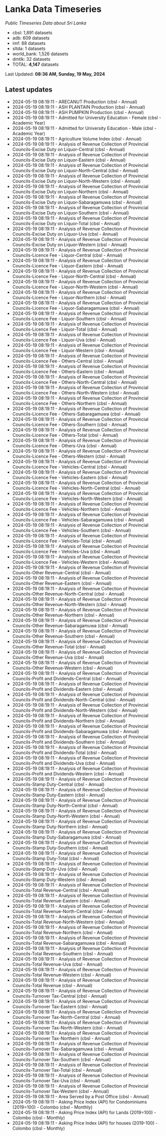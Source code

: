 # Lanka Data Timeseries
*Public Timeseries Data about Sri Lanka*

* cbsl: 1,891 datasets
* adb: 609 datasets
* imf: 88 datasets
* sltda: 1 datasets
* world_bank: 1,526 datasets
* dmtlk: 32 datasets
* TOTAL: **4,147** datasets

Last Updated: **08:36 AM, Sunday, 19 May, 2024**

## Latest updates

* 2024-05-19 08:19:11 - ARECANUT Production (cbsl - Annual)
* 2024-05-19 08:19:11 - ASH PLANTAIN Production (cbsl - Annual)
* 2024-05-19 08:19:11 - ASH PUMPKIN Production (cbsl - Annual)
* 2024-05-19 08:19:11 - Admitted for University Education - Female (cbsl - Academic Year)
* 2024-05-19 08:19:11 - Admitted for University Education - Male (cbsl - Academic Year)
* 2024-05-19 08:19:11 - Agriculture Volume Index (cbsl - Annual)
* 2024-05-19 08:19:11 - Analysis of Revenue Collection of Provincial Councils-Excise Duty on Liquor-Central (cbsl - Annual)
* 2024-05-19 08:19:11 - Analysis of Revenue Collection of Provincial Councils-Excise Duty on Liquor-Eastern (cbsl - Annual)
* 2024-05-19 08:19:11 - Analysis of Revenue Collection of Provincial Councils-Excise Duty on Liquor-North-Central (cbsl - Annual)
* 2024-05-19 08:19:11 - Analysis of Revenue Collection of Provincial Councils-Excise Duty on Liquor-North-Western (cbsl - Annual)
* 2024-05-19 08:19:11 - Analysis of Revenue Collection of Provincial Councils-Excise Duty on Liquor-Northern (cbsl - Annual)
* 2024-05-19 08:19:11 - Analysis of Revenue Collection of Provincial Councils-Excise Duty on Liquor-Sabaragamuwa (cbsl - Annual)
* 2024-05-19 08:19:11 - Analysis of Revenue Collection of Provincial Councils-Excise Duty on Liquor-Southern (cbsl - Annual)
* 2024-05-19 08:19:11 - Analysis of Revenue Collection of Provincial Councils-Excise Duty on Liquor-Total (cbsl - Annual)
* 2024-05-19 08:19:11 - Analysis of Revenue Collection of Provincial Councils-Excise Duty on Liquor-Uva (cbsl - Annual)
* 2024-05-19 08:19:11 - Analysis of Revenue Collection of Provincial Councils-Excise Duty on Liquor-Western (cbsl - Annual)
* 2024-05-19 08:19:11 - Analysis of Revenue Collection of Provincial Councils-Licence Fee - Liquor-Central (cbsl - Annual)
* 2024-05-19 08:19:11 - Analysis of Revenue Collection of Provincial Councils-Licence Fee - Liquor-Eastern (cbsl - Annual)
* 2024-05-19 08:19:11 - Analysis of Revenue Collection of Provincial Councils-Licence Fee - Liquor-North-Central (cbsl - Annual)
* 2024-05-19 08:19:11 - Analysis of Revenue Collection of Provincial Councils-Licence Fee - Liquor-North-Western (cbsl - Annual)
* 2024-05-19 08:19:11 - Analysis of Revenue Collection of Provincial Councils-Licence Fee - Liquor-Northern (cbsl - Annual)
* 2024-05-19 08:19:11 - Analysis of Revenue Collection of Provincial Councils-Licence Fee - Liquor-Sabaragamuwa (cbsl - Annual)
* 2024-05-19 08:19:11 - Analysis of Revenue Collection of Provincial Councils-Licence Fee - Liquor-Southern (cbsl - Annual)
* 2024-05-19 08:19:11 - Analysis of Revenue Collection of Provincial Councils-Licence Fee - Liquor-Total (cbsl - Annual)
* 2024-05-19 08:19:11 - Analysis of Revenue Collection of Provincial Councils-Licence Fee - Liquor-Uva (cbsl - Annual)
* 2024-05-19 08:19:11 - Analysis of Revenue Collection of Provincial Councils-Licence Fee - Liquor-Western (cbsl - Annual)
* 2024-05-19 08:19:11 - Analysis of Revenue Collection of Provincial Councils-Licence Fee - Others-Central (cbsl - Annual)
* 2024-05-19 08:19:11 - Analysis of Revenue Collection of Provincial Councils-Licence Fee - Others-Eastern (cbsl - Annual)
* 2024-05-19 08:19:11 - Analysis of Revenue Collection of Provincial Councils-Licence Fee - Others-North-Central (cbsl - Annual)
* 2024-05-19 08:19:11 - Analysis of Revenue Collection of Provincial Councils-Licence Fee - Others-North-Western (cbsl - Annual)
* 2024-05-19 08:19:11 - Analysis of Revenue Collection of Provincial Councils-Licence Fee - Others-Northern (cbsl - Annual)
* 2024-05-19 08:19:11 - Analysis of Revenue Collection of Provincial Councils-Licence Fee - Others-Sabaragamuwa (cbsl - Annual)
* 2024-05-19 08:19:11 - Analysis of Revenue Collection of Provincial Councils-Licence Fee - Others-Southern (cbsl - Annual)
* 2024-05-19 08:19:11 - Analysis of Revenue Collection of Provincial Councils-Licence Fee - Others-Total (cbsl - Annual)
* 2024-05-19 08:19:11 - Analysis of Revenue Collection of Provincial Councils-Licence Fee - Others-Uva (cbsl - Annual)
* 2024-05-19 08:19:11 - Analysis of Revenue Collection of Provincial Councils-Licence Fee - Others-Western (cbsl - Annual)
* 2024-05-19 08:19:11 - Analysis of Revenue Collection of Provincial Councils-Licence Fee - Vehicles-Central (cbsl - Annual)
* 2024-05-19 08:19:11 - Analysis of Revenue Collection of Provincial Councils-Licence Fee - Vehicles-Eastern (cbsl - Annual)
* 2024-05-19 08:19:11 - Analysis of Revenue Collection of Provincial Councils-Licence Fee - Vehicles-North-Central (cbsl - Annual)
* 2024-05-19 08:19:11 - Analysis of Revenue Collection of Provincial Councils-Licence Fee - Vehicles-North-Western (cbsl - Annual)
* 2024-05-19 08:19:11 - Analysis of Revenue Collection of Provincial Councils-Licence Fee - Vehicles-Northern (cbsl - Annual)
* 2024-05-19 08:19:11 - Analysis of Revenue Collection of Provincial Councils-Licence Fee - Vehicles-Sabaragamuwa (cbsl - Annual)
* 2024-05-19 08:19:11 - Analysis of Revenue Collection of Provincial Councils-Licence Fee - Vehicles-Southern (cbsl - Annual)
* 2024-05-19 08:19:11 - Analysis of Revenue Collection of Provincial Councils-Licence Fee - Vehicles-Total (cbsl - Annual)
* 2024-05-19 08:19:11 - Analysis of Revenue Collection of Provincial Councils-Licence Fee - Vehicles-Uva (cbsl - Annual)
* 2024-05-19 08:19:11 - Analysis of Revenue Collection of Provincial Councils-Licence Fee - Vehicles-Western (cbsl - Annual)
* 2024-05-19 08:19:11 - Analysis of Revenue Collection of Provincial Councils-Other Revenue-Central (cbsl - Annual)
* 2024-05-19 08:19:11 - Analysis of Revenue Collection of Provincial Councils-Other Revenue-Eastern (cbsl - Annual)
* 2024-05-19 08:19:11 - Analysis of Revenue Collection of Provincial Councils-Other Revenue-North-Central (cbsl - Annual)
* 2024-05-19 08:19:11 - Analysis of Revenue Collection of Provincial Councils-Other Revenue-North-Western (cbsl - Annual)
* 2024-05-19 08:19:11 - Analysis of Revenue Collection of Provincial Councils-Other Revenue-Northern (cbsl - Annual)
* 2024-05-19 08:19:11 - Analysis of Revenue Collection of Provincial Councils-Other Revenue-Sabaragamuwa (cbsl - Annual)
* 2024-05-19 08:19:11 - Analysis of Revenue Collection of Provincial Councils-Other Revenue-Southern (cbsl - Annual)
* 2024-05-19 08:19:11 - Analysis of Revenue Collection of Provincial Councils-Other Revenue-Total (cbsl - Annual)
* 2024-05-19 08:19:11 - Analysis of Revenue Collection of Provincial Councils-Other Revenue-Uva (cbsl - Annual)
* 2024-05-19 08:19:11 - Analysis of Revenue Collection of Provincial Councils-Other Revenue-Western (cbsl - Annual)
* 2024-05-19 08:19:11 - Analysis of Revenue Collection of Provincial Councils-Profit and Dividends-Central (cbsl - Annual)
* 2024-05-19 08:19:11 - Analysis of Revenue Collection of Provincial Councils-Profit and Dividends-Eastern (cbsl - Annual)
* 2024-05-19 08:19:11 - Analysis of Revenue Collection of Provincial Councils-Profit and Dividends-North-Central (cbsl - Annual)
* 2024-05-19 08:19:11 - Analysis of Revenue Collection of Provincial Councils-Profit and Dividends-North-Western (cbsl - Annual)
* 2024-05-19 08:19:11 - Analysis of Revenue Collection of Provincial Councils-Profit and Dividends-Northern (cbsl - Annual)
* 2024-05-19 08:19:11 - Analysis of Revenue Collection of Provincial Councils-Profit and Dividends-Sabaragamuwa (cbsl - Annual)
* 2024-05-19 08:19:11 - Analysis of Revenue Collection of Provincial Councils-Profit and Dividends-Southern (cbsl - Annual)
* 2024-05-19 08:19:11 - Analysis of Revenue Collection of Provincial Councils-Profit and Dividends-Total (cbsl - Annual)
* 2024-05-19 08:19:11 - Analysis of Revenue Collection of Provincial Councils-Profit and Dividends-Uva (cbsl - Annual)
* 2024-05-19 08:19:11 - Analysis of Revenue Collection of Provincial Councils-Profit and Dividends-Western (cbsl - Annual)
* 2024-05-19 08:19:11 - Analysis of Revenue Collection of Provincial Councils-Stamp Duty-Central (cbsl - Annual)
* 2024-05-19 08:19:11 - Analysis of Revenue Collection of Provincial Councils-Stamp Duty-Eastern (cbsl - Annual)
* 2024-05-19 08:19:11 - Analysis of Revenue Collection of Provincial Councils-Stamp Duty-North-Central (cbsl - Annual)
* 2024-05-19 08:19:11 - Analysis of Revenue Collection of Provincial Councils-Stamp Duty-North-Western (cbsl - Annual)
* 2024-05-19 08:19:11 - Analysis of Revenue Collection of Provincial Councils-Stamp Duty-Northern (cbsl - Annual)
* 2024-05-19 08:19:11 - Analysis of Revenue Collection of Provincial Councils-Stamp Duty-Sabaragamuwa (cbsl - Annual)
* 2024-05-19 08:19:11 - Analysis of Revenue Collection of Provincial Councils-Stamp Duty-Southern (cbsl - Annual)
* 2024-05-19 08:19:11 - Analysis of Revenue Collection of Provincial Councils-Stamp Duty-Total (cbsl - Annual)
* 2024-05-19 08:19:11 - Analysis of Revenue Collection of Provincial Councils-Stamp Duty-Uva (cbsl - Annual)
* 2024-05-19 08:19:11 - Analysis of Revenue Collection of Provincial Councils-Stamp Duty-Western (cbsl - Annual)
* 2024-05-19 08:19:11 - Analysis of Revenue Collection of Provincial Councils-Total Revenue-Central (cbsl - Annual)
* 2024-05-19 08:19:11 - Analysis of Revenue Collection of Provincial Councils-Total Revenue-Eastern (cbsl - Annual)
* 2024-05-19 08:19:11 - Analysis of Revenue Collection of Provincial Councils-Total Revenue-North-Central (cbsl - Annual)
* 2024-05-19 08:19:11 - Analysis of Revenue Collection of Provincial Councils-Total Revenue-North-Western (cbsl - Annual)
* 2024-05-19 08:19:11 - Analysis of Revenue Collection of Provincial Councils-Total Revenue-Northern (cbsl - Annual)
* 2024-05-19 08:19:11 - Analysis of Revenue Collection of Provincial Councils-Total Revenue-Sabaragamuwa (cbsl - Annual)
* 2024-05-19 08:19:11 - Analysis of Revenue Collection of Provincial Councils-Total Revenue-Southern (cbsl - Annual)
* 2024-05-19 08:19:11 - Analysis of Revenue Collection of Provincial Councils-Total Revenue-Uva (cbsl - Annual)
* 2024-05-19 08:19:11 - Analysis of Revenue Collection of Provincial Councils-Total Revenue-Western (cbsl - Annual)
* 2024-05-19 08:19:11 - Analysis of Revenue Collection of Provincial Councils-Total Revenue (cbsl - Annual)
* 2024-05-19 08:19:11 - Analysis of Revenue Collection of Provincial Councils-Turnover Tax-Central (cbsl - Annual)
* 2024-05-19 08:19:11 - Analysis of Revenue Collection of Provincial Councils-Turnover Tax-Eastern (cbsl - Annual)
* 2024-05-19 08:19:11 - Analysis of Revenue Collection of Provincial Councils-Turnover Tax-North-Central (cbsl - Annual)
* 2024-05-19 08:19:11 - Analysis of Revenue Collection of Provincial Councils-Turnover Tax-North-Western (cbsl - Annual)
* 2024-05-19 08:19:11 - Analysis of Revenue Collection of Provincial Councils-Turnover Tax-Northern (cbsl - Annual)
* 2024-05-19 08:19:11 - Analysis of Revenue Collection of Provincial Councils-Turnover Tax-Sabaragamuwa (cbsl - Annual)
* 2024-05-19 08:19:11 - Analysis of Revenue Collection of Provincial Councils-Turnover Tax-Southern (cbsl - Annual)
* 2024-05-19 08:19:11 - Analysis of Revenue Collection of Provincial Councils-Turnover Tax-Total (cbsl - Annual)
* 2024-05-19 08:19:11 - Analysis of Revenue Collection of Provincial Councils-Turnover Tax-Uva (cbsl - Annual)
* 2024-05-19 08:19:11 - Analysis of Revenue Collection of Provincial Councils-Turnover Tax-Western (cbsl - Annual)
* 2024-05-19 08:19:11 - Area Served by a Post Office (cbsl - Annual)
* 2024-05-19 08:19:11 - Asking Price Index (API) for Condominiums (2019=100) - Colombo (cbsl - Monthly)
* 2024-05-19 08:19:11 - Asking Price Index (API) for Lands (2019=100) - Colombo (cbsl - Monthly)
* 2024-05-19 08:19:11 - Asking Price Index (API) for houses (2019-100) - Colombo (cbsl - Monthly)